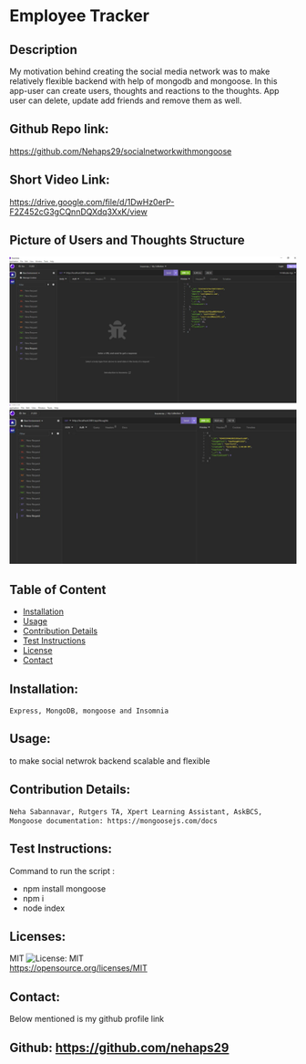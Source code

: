 # Employee Tracker

## Description
My motivation behind creating the social media network was to make relatively flexible backend with help of mongodb and mongoose. In this app-user can create users, thoughts and reactions to the thoughts. App user can delete, update add friends and remove them as well. 

  ## Github Repo link: 
  https://github.com/Nehaps29/socialnetworkwithmongoose

  ## Short Video Link: 

  https://drive.google.com/file/d/1DwHz0erP-F2Z452cG3gCQnnDQXdq3XxK/view

  ## Picture of Users and Thoughts Structure
  
  ![User image](users.JPG)
  ![Thought image](thoughts.JPG)

  ## Table of Content

  - [Installation](#installation)
  - [Usage](#usage)
  - [Contribution Details](#contribution-details)
  - [Test Instructions](#test-instructions) 
  - [License](#licenses)
  - [Contact](#contact)
  
  

  ## Installation: 
    Express, MongoDB, mongoose and Insomnia

  ## Usage:
  to make social netwrok backend scalable and flexible

  ## Contribution Details: 
    
    Neha Sabannavar, Rutgers TA, Xpert Learning Assistant, AskBCS, Mongoose documentation: https://mongoosejs.com/docs

  ## Test Instructions: 
   Command to run the script : 
   - npm install mongoose
   - npm i
   - node index

  ## Licenses: 
  MIT
  ![License: MIT](https://img.shields.io/badge/License-MIT-yellow.svg)    
  https://opensource.org/licenses/MIT 

  
  ## Contact: 
  Below mentioned is my github profile link 

  ## Github: https://github.com/nehaps29
  


  